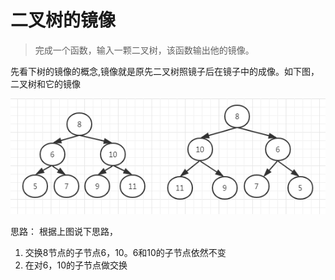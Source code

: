 # 二叉树的镜像

> 完成一个函数，输入一颗二叉树，该函数输出他的镜像。

先看下树的镜像的概念,镜像就是原先二叉树照镜子后在镜子中的成像。如下图，二叉树和它的镜像

![图](../img/3.png)


思路： 根据上图说下思路，

1. 交换8节点的子节点6，10。6和10的子节点依然不变
2. 在对6，10的子节点做交换
